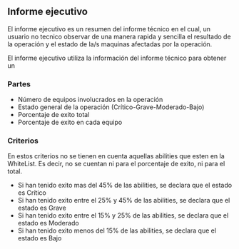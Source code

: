 ## Informe ejecutivo
El informe ejecutivo es un resumen del informe técnico en el cual, un usuario no tecnico 
observar de una manera rapida y sencilla el resultado de la operación y el estado de la/s 
maquinas afectadas
por la operación.

El informe ejecutivo utiliza la información del informe técnico para obtener un

### Partes
- Número de equipos involucrados en la operación
- Estado general de la operación (Crítico-Grave-Moderado-Bajo)
- Porcentaje de exito total
- Porcentaje de exito en cada equipo


### Criterios
En estos criterios no se tienen en cuenta aquellas abilities que esten en la WhiteList. Es 
decir, no se cuentan ni para el porcentaje de exito, ni para el total.

- Si han tenido exito mas del 45% de las abilities, se declara que el estado es Crítico
- Si han tenido exito entre el 25% y 45% de las abilities, se declara que el estado es Grave
- Si han tenido exito entre el 15% y 25% de las abilities, se declara que el estado es Moderado
- Si han tenido exito menos del 15% de las abilities, se declara que el estado es Bajo